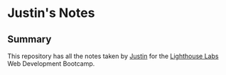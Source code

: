 # Justin's Notes

## Summary
This repository has all the notes taken by [Justin](https://github.com/Justin1002) for the [Lighthouse Labs](https://www.lighthouselabs.ca/) Web Development Bootcamp.

